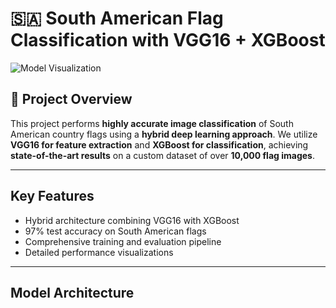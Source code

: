 # 🇸🇦 South American Flag Classification with VGG16 + XGBoost

![Model Visualization](https://visualisation.png)

## 📌 Project Overview

This project performs **highly accurate image classification** of South American country flags using a **hybrid deep learning approach**. We utilize **VGG16 for feature extraction** and **XGBoost for classification**, achieving **state-of-the-art results** on a custom dataset of over **10,000 flag images**.

---

##  Key Features

- Hybrid architecture combining VGG16 with XGBoost
- 97% test accuracy on South American flags  
- Comprehensive training and evaluation pipeline   
- Detailed performance visualizations  

---

## Model Architecture



